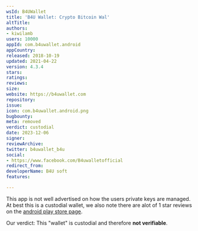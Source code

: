 ```yaml
---
wsId: B4UWallet
title: 'B4U Wallet: Crypto Bitcoin Wal'
altTitle: 
authors:
- kiwilamb
users: 10000
appId: com.b4uwallet.android
appCountry: 
released: 2018-10-19
updated: 2021-04-22
version: 4.3.4
stars: 
ratings: 
reviews: 
size: 
website: https://b4uwallet.com
repository: 
issue: 
icon: com.b4uwallet.android.png
bugbounty: 
meta: removed
verdict: custodial
date: 2023-12-06
signer: 
reviewArchive: 
twitter: b4uwallet_b4u
social:
- https://www.facebook.com/B4uwalletofficial
redirect_from: 
developerName: B4U soft
features: 

---
```


This app is not well advertised on how the users private keys are managed.
At best this is a custodial wallet, we also note there are alot of 1 star reviews on the [android play store page](https://play.google.com/store/apps/details?id=com.b4uwallet.android&showAllReviews=true).

Our verdict: This "wallet" is custodial and therefore **not verifiable**.

